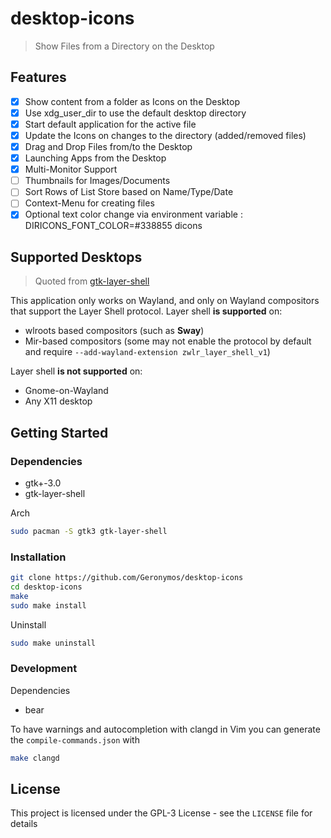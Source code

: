 # desktop-icons

> Show Files from a Directory on the Desktop

## Features

- [X] Show content from a folder as Icons on the Desktop
- [X] Use xdg_user_dir to use the default desktop directory
- [X] Start default application for the active file
- [X] Update the Icons on changes to the directory (added/removed files)
- [X] Drag and Drop Files from/to the Desktop
- [X] Launching Apps from the Desktop
- [x] Multi-Monitor Support
- [ ] Thumbnails for Images/Documents
- [ ] Sort Rows of List Store based on Name/Type/Date
- [ ] Context-Menu for creating files
- [X] Optional text color change via environment variable : DIRICONS_FONT_COLOR=#338855 dicons

## Supported Desktops

> Quoted from [gtk-layer-shell](https://github.com/wmww/gtk-layer-shell)

This application only works on Wayland, and only on Wayland compositors that
support the Layer Shell protocol. Layer shell **is supported** on:
- wlroots based compositors (such as **Sway**)
- Mir-based compositors (some may not enable the protocol by default and require
  `--add-wayland-extension zwlr_layer_shell_v1`)

Layer shell **is not supported** on:
- Gnome-on-Wayland
- Any X11 desktop

## Getting Started

### Dependencies

- gtk+-3.0
- gtk-layer-shell

Arch
```sh
sudo pacman -S gtk3 gtk-layer-shell
```

### Installation

```sh
git clone https://github.com/Geronymos/desktop-icons
cd desktop-icons
make
sudo make install
```

Uninstall
```sh
sudo make uninstall
```

### Development

Dependencies
- bear

To have warnings and autocompletion with clangd in Vim you can generate the
`compile-commands.json` with
```sh
make clangd
```

## License

This project is licensed under the GPL-3 License - see the `LICENSE` file for details

